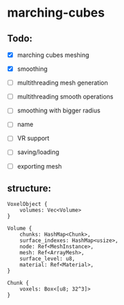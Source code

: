# marching-cubes

## Todo:
- [X] marching cubes meshing
- [X] smoothing
- [ ] multithreading mesh generation
- [ ] multithreading smooth operations
- [ ] smoothing with bigger radius
- [ ] name
- [ ] VR support
- [ ] saving/loading
- [ ] exporting mesh


## structure: 
```
VoxelObject {
	volumes: Vec<Volume>
}

Volume {
	chunks: HashMap<Chunk>,
	surface_indexes: HashMap<usize>,
	node: Ref<MeshInstance>,
	mesh: Ref<ArrayMesh>,
	surface_level: u8,
	material: Ref<Material>,
}

Chunk {
	voxels: Box<[u8; 32^3]>
}

```
